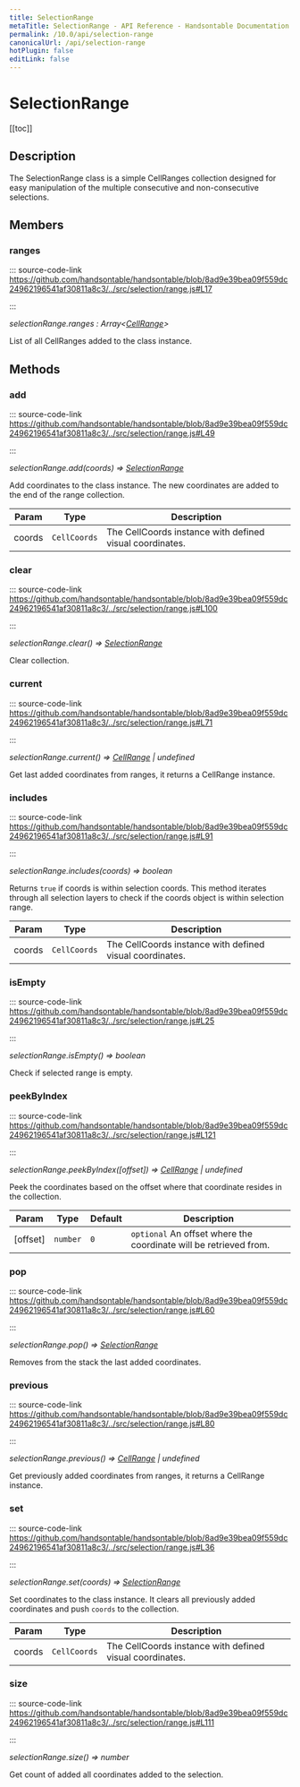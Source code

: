 ```yaml
---
title: SelectionRange
metaTitle: SelectionRange - API Reference - Handsontable Documentation
permalink: /10.0/api/selection-range
canonicalUrl: /api/selection-range
hotPlugin: false
editLink: false
---
```


# SelectionRange

[[toc]]

## Description

The SelectionRange class is a simple CellRanges collection designed for easy manipulation of the multiple
consecutive and non-consecutive selections.


## Members

### ranges
  
::: source-code-link https://github.com/handsontable/handsontable/blob/8ad9e39bea09f559dc24962196541af30811a8c3/../src/selection/range.js#L17

:::

_selectionRange.ranges : Array&lt;[CellRange](@/api/cellRange.md)&gt;_

List of all CellRanges added to the class instance.


## Methods

### add
  
::: source-code-link https://github.com/handsontable/handsontable/blob/8ad9e39bea09f559dc24962196541af30811a8c3/../src/selection/range.js#L49

:::

_selectionRange.add(coords) ⇒ [SelectionRange](@/api/selectionRange.md)_

Add coordinates to the class instance. The new coordinates are added to the end of the range collection.


| Param | Type | Description |
| --- | --- | --- |
| coords | `CellCoords` | The CellCoords instance with defined visual coordinates. |



### clear
  
::: source-code-link https://github.com/handsontable/handsontable/blob/8ad9e39bea09f559dc24962196541af30811a8c3/../src/selection/range.js#L100

:::

_selectionRange.clear() ⇒ [SelectionRange](@/api/selectionRange.md)_

Clear collection.



### current
  
::: source-code-link https://github.com/handsontable/handsontable/blob/8ad9e39bea09f559dc24962196541af30811a8c3/../src/selection/range.js#L71

:::

_selectionRange.current() ⇒ [CellRange](@/api/cellRange.md) | undefined_

Get last added coordinates from ranges, it returns a CellRange instance.



### includes
  
::: source-code-link https://github.com/handsontable/handsontable/blob/8ad9e39bea09f559dc24962196541af30811a8c3/../src/selection/range.js#L91

:::

_selectionRange.includes(coords) ⇒ boolean_

Returns `true` if coords is within selection coords. This method iterates through all selection layers to check if
the coords object is within selection range.


| Param | Type | Description |
| --- | --- | --- |
| coords | `CellCoords` | The CellCoords instance with defined visual coordinates. |



### isEmpty
  
::: source-code-link https://github.com/handsontable/handsontable/blob/8ad9e39bea09f559dc24962196541af30811a8c3/../src/selection/range.js#L25

:::

_selectionRange.isEmpty() ⇒ boolean_

Check if selected range is empty.



### peekByIndex
  
::: source-code-link https://github.com/handsontable/handsontable/blob/8ad9e39bea09f559dc24962196541af30811a8c3/../src/selection/range.js#L121

:::

_selectionRange.peekByIndex([offset]) ⇒ [CellRange](@/api/cellRange.md) | undefined_

Peek the coordinates based on the offset where that coordinate resides in the collection.


| Param | Type | Default | Description |
| --- | --- | --- | --- |
| [offset] | `number` | <code>0</code> | `optional` An offset where the coordinate will be retrieved from. |



### pop
  
::: source-code-link https://github.com/handsontable/handsontable/blob/8ad9e39bea09f559dc24962196541af30811a8c3/../src/selection/range.js#L60

:::

_selectionRange.pop() ⇒ [SelectionRange](@/api/selectionRange.md)_

Removes from the stack the last added coordinates.



### previous
  
::: source-code-link https://github.com/handsontable/handsontable/blob/8ad9e39bea09f559dc24962196541af30811a8c3/../src/selection/range.js#L80

:::

_selectionRange.previous() ⇒ [CellRange](@/api/cellRange.md) | undefined_

Get previously added coordinates from ranges, it returns a CellRange instance.



### set
  
::: source-code-link https://github.com/handsontable/handsontable/blob/8ad9e39bea09f559dc24962196541af30811a8c3/../src/selection/range.js#L36

:::

_selectionRange.set(coords) ⇒ [SelectionRange](@/api/selectionRange.md)_

Set coordinates to the class instance. It clears all previously added coordinates and push `coords`
to the collection.


| Param | Type | Description |
| --- | --- | --- |
| coords | `CellCoords` | The CellCoords instance with defined visual coordinates. |



### size
  
::: source-code-link https://github.com/handsontable/handsontable/blob/8ad9e39bea09f559dc24962196541af30811a8c3/../src/selection/range.js#L111

:::

_selectionRange.size() ⇒ number_

Get count of added all coordinates added to the selection.


